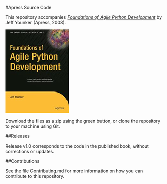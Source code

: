 #Apress Source Code

This repository accompanies [*Foundations of Agile Python Development*](http://www.apress.com/9781590599815) by Jeff Younker (Apress, 2008).

![Cover image](9781590599815.jpg)

Download the files as a zip using the green button, or clone the repository to your machine using Git.

##Releases

Release v1.0 corresponds to the code in the published book, without corrections or updates.

##Contributions

See the file Contributing.md for more information on how you can contribute to this repository.
